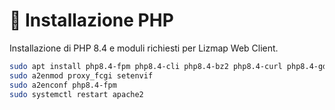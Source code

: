 # 🐘 Installazione PHP

Installazione di PHP 8.4 e moduli richiesti per Lizmap Web Client.

```bash
sudo apt install php8.4-fpm php8.4-cli php8.4-bz2 php8.4-curl php8.4-gd php8.4-intl php8.4-mbstring php8.4-pgsql php8.4-sqlite3 php8.4-xml php8.4-ldap php8.4-redis
sudo a2enmod proxy_fcgi setenvif
sudo a2enconf php8.4-fpm
sudo systemctl restart apache2
```
